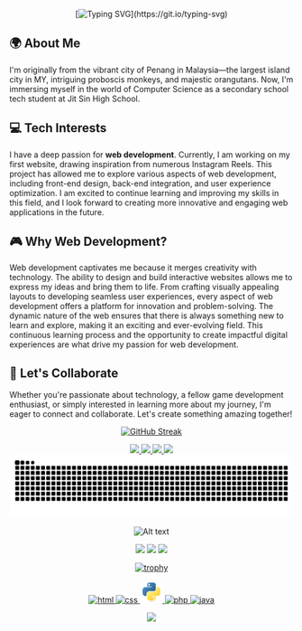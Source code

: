 <div align="center">

[![Typing SVG](https://readme-typing-svg.demolab.com?font=Jersey+15&size=30&pause=1000&color=42C3B4&background=9D56FF00&center=true&vCenter=true&repeat=false&random=false&width=435&lines=Hello!+Welcome+to+my+GitHub+page.)](https://git.io/typing-svg)  

<div align="left">


## 🌍 About Me
I'm originally from the vibrant city of Penang in Malaysia—the largest island city in MY, intriguing proboscis monkeys, and majestic orangutans. Now, I'm immersing myself in the world of Computer Science as a secondary school tech student at Jit Sin High School.

## 💻 Tech Interests
I have a deep passion for **web development**. Currently, I am working on my first website, drawing inspiration from numerous Instagram Reels. This project has allowed me to explore various aspects of web development, including front-end design, back-end integration, and user experience optimization. I am excited to continue learning and improving my skills in this field, and I look forward to creating more innovative and engaging web applications in the future.

## 🎮 Why Web Development?
Web development captivates me because it merges creativity with technology. The ability to design and build interactive websites allows me to express my ideas and bring them to life. From crafting visually appealing layouts to developing seamless user experiences, every aspect of web development offers a platform for innovation and problem-solving. The dynamic nature of the web ensures that there is always something new to learn and explore, making it an exciting and ever-evolving field. This continuous learning process and the opportunity to create impactful digital experiences are what drive my passion for web development.

## 🤝 Let's Collaborate
Whether you're passionate about technology, a fellow game development enthusiast, or simply interested in learning more about my journey, I'm eager to connect and collaborate. Let's create something amazing together!

</div>


[![GitHub Streak](https://streak-stats.demolab.com?user=winsleytan&theme=whatsapp-dark2&card_width=830)](https://git.io/streak-stats)

<a href="https://github.com/winsleytan/github-readme-stats#gh-dark-mode-only">
  <img height=200 src="https://github-readme-stats.vercel.app/api?username=winsleytan&show_icons=true&theme=gotham#gh-dark-mode-only" />
</a>
<a href="https://github.com/winsleytan/github-readme-stats#gh-dark-mode-only">
  <img height=200 src="https://github-readme-stats.vercel.app/api/top-langs/?username=winsleytan&layout=compact&langs_count=8&hide=jupyter%20notebook&card_width=330&theme=gotham#gh-dark-mode-only" />
</a>
<a href="https://github.com/winsleytan/github-readme-stats#gh-light-mode-only">
  <img height=200 src="https://github-readme-stats.vercel.app/api?username=winsleytan&show_icons=true&theme=catppuccin_latte#gh-light-mode-only" />
</a>
<a href="https://github.com/winsleytan/github-readme-stats#gh-light-mode-only">
  <img height=200 src="https://github-readme-stats.vercel.app/api/top-langs/?username=winsleytan&layout=compact&langs_count=8&hide=jupyter%20notebook&card_width=330&theme=catppuccin_latte#gh-light-mode-only" />
</a>

<picture>
  <source media="(prefers-color-scheme: dark)" srcset="https://raw.githubusercontent.com/huiishan99/huiishan99/output/github-contribution-grid-snake-dark.svg">
  <source media="(prefers-color-scheme: light)" srcset="https://raw.githubusercontent.com/huiishan99/huiishan99/output/github-contribution-grid-snake.svg">
  <img alt="github contribution grid snake animation" src="https://raw.githubusercontent.com/huiishan99/huiishan99/output/github-contribution-grid-snake.svg">
</picture>  


![Alt text](https://spotify-recently-played-readme.vercel.app/api?user=31tjhl4dzilbepoxlcvu62kqb5na&count=1)

<img src="https://user-images.githubusercontent.com/74038190/212750680-266fa8aa-39f1-4e8b-8873-7181dbaf3d7c.gif" width="280">
<img src="https://user-images.githubusercontent.com/74038190/225813708-98b745f2-7d22-48cf-9150-083f1b00d6c9.gif" width="500">
<img src="https://user-images.githubusercontent.com/74038190/212284158-e840e285-664b-44d7-b79b-e264b5e54825.gif" width="500">

[![trophy](https://github-profile-trophy.vercel.app/?username=winsleytan&theme=gruvbox&row=1&column=5)](https://github.com/ryo-ma/github-profile-trophy)

<p align="center"> 
  <a href="https://www.w3schools.com/html/" target="_blank" rel="noreferrer"> 
    <img src="https://cdn.iconscout.com/icon/free/png-256/free-html-5-logo-icon-download-in-svg-png-gif-file-formats--programming-langugae-language-pack-logos-icons-1175208.png" alt="html" width="40" height="40"/> 
  </a> 
  <a href="https://www.w3schools.com/css/" target="_blank" rel="noreferrer"> 
      <img src="https://upload.wikimedia.org/wikipedia/commons/thumb/6/62/CSS3_logo.svg/2048px-CSS3_logo.svg.png" alt="css" width="40" height="40"/> 
  </a>
  <a href="https://www.python.org" target="_blank" rel="noreferrer"> 
        <img src="https://raw.githubusercontent.com/devicons/devicon/master/icons/python/python-original.svg" alt="python" width="40" height="40"/> 
  </a> 
  <a href="https://www.php.net/" target="_blank" rel="noreferrer"> 
          <img src="https://upload.wikimedia.org/wikipedia/commons/thumb/2/27/PHP-logo.svg/711px-PHP-logo.svg.png?20180502235434" alt="php" width="40" height="40"/> 
  </a>
  <a href="https://www.java.com/" target="_blank" rel="noreferrer"> 
          <img src="https://upload.wikimedia.org/wikipedia/en/thumb/3/30/Java_programming_language_logo.svg/1200px-Java_programming_language_logo.svg.png" alt="java" width="40" height="40"/> 
  </a> 
</p>

![](https://komarev.com/ghpvc/?username=winsleytan&color=brightgreen)

</div>
